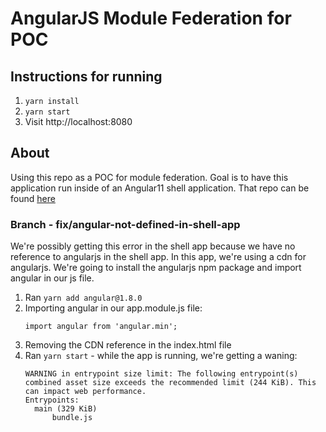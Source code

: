# AngularJS Module Federation for POC

## Instructions for running
1. `yarn install`
2. `yarn start`
3. Visit http://localhost:8080

## About 
Using this repo as a POC for module federation. Goal is to have this application run inside of an Angular11 shell application. That repo can be found [here](https://github.com/jrsimoneau/client-hr)

### Branch - fix/angular-not-defined-in-shell-app

We're possibly getting this error in the shell app because we have no reference to angularjs in the shell app. In this app, we're using a cdn for angularjs. We're going to install the angularjs npm package and import angular in our js file.

1. Ran `yarn add angular@1.8.0`
2. Importing angular in our app.module.js file:
    ```
    import angular from 'angular.min';
    ```
3. Removing the CDN reference in the index.html file
4. Ran `yarn start` - while the app is running, we're getting a waning:
    ```
    WARNING in entrypoint size limit: The following entrypoint(s) combined asset size exceeds the recommended limit (244 KiB). This can impact web performance.
    Entrypoints:
      main (329 KiB)
          bundle.js
      ```
